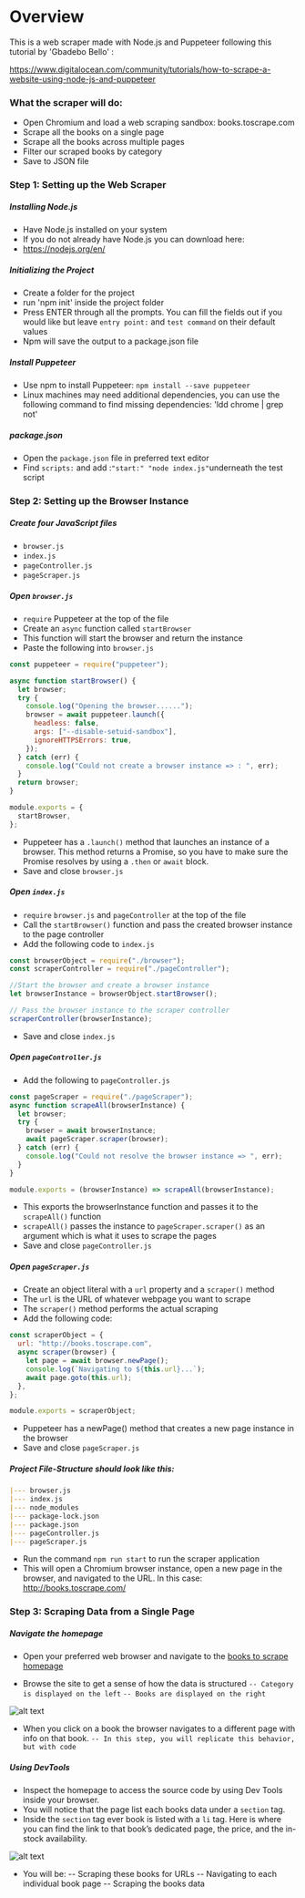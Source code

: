 # Overview

This is a web scraper made with Node.js and Puppeteer following this tutorial by 'Gbadebo Bello' :

https://www.digitalocean.com/community/tutorials/how-to-scrape-a-website-using-node-js-and-puppeteer

### What the scraper will do:

- Open Chromium and load a web scraping sandbox: books.toscrape.com
- Scrape all the books on a single page
- Scrape all the books across multiple pages
- Filter our scraped books by category
- Save to JSON file

### Step 1: Setting up the Web Scraper

##### Installing Node.js

- Have Node.js installed on your system
- If you do not already have Node.js you can download here:
- https://nodejs.org/en/

##### Initializing the Project

- Create a folder for the project
- run 'npm init' inside the project folder
- Press ENTER through all the prompts. You can fill the fields out if you would like but leave `entry point:` and `test command` on their default values
- Npm will save the output to a package.json file

##### Install Puppeteer

- Use npm to install Puppeteer: `npm install --save puppeteer`
- Linux machines may need additional dependencies, you can use the following command to find missing dependencies: 'ldd chrome | grep not'

##### package.json

- Open the `package.json` file in preferred text editor
- Find `scripts:` and add :`"start:" "node index.js"`underneath the test script

### Step 2: Setting up the Browser Instance

##### Create four JavaScript files

- `browser.js`
- `index.js`
- `pageController.js`
- `pageScraper.js`

##### Open `browser.js`

- `require` Puppeteer at the top of the file
- Create an `async` function called `startBrowser`
- This function will start the browser and return the instance
- Paste the following into `browser.js`

```js
const puppeteer = require("puppeteer");

async function startBrowser() {
  let browser;
  try {
    console.log("Opening the browser......");
    browser = await puppeteer.launch({
      headless: false,
      args: ["--disable-setuid-sandbox"],
      ignoreHTTPSErrors: true,
    });
  } catch (err) {
    console.log("Could not create a browser instance => : ", err);
  }
  return browser;
}

module.exports = {
  startBrowser,
};
```

- Puppeteer has a `.launch()` method that launches an instance of a browser. This method returns a Promise, so you have to make sure the Promise resolves by using a `.then` or `await` block.
- Save and close `browser.js`

##### Open `index.js`

- `require` `browser.js` and `pageController` at the top of the file
- Call the `startBrowser()` function and pass the created browser instance to the page controller
- Add the following code to `index.js`

```js
const browserObject = require("./browser");
const scraperController = require("./pageController");

//Start the browser and create a browser instance
let browserInstance = browserObject.startBrowser();

// Pass the browser instance to the scraper controller
scraperController(browserInstance);
```

- Save and close `index.js`

##### Open `pageController.js`

- Add the following to `pageController.js`

```js
const pageScraper = require("./pageScraper");
async function scrapeAll(browserInstance) {
  let browser;
  try {
    browser = await browserInstance;
    await pageScraper.scraper(browser);
  } catch (err) {
    console.log("Could not resolve the browser instance => ", err);
  }
}

module.exports = (browserInstance) => scrapeAll(browserInstance);
```

- This exports the browserInstance function and passes it to the `scrapeAll()` function
- `scrapeAll()` passes the instance to `pageScraper.scraper()` as an argument which is what it uses to scrape the pages
- Save and close `pageController.js`

##### Open `pageScraper.js`

- Create an object literal with a `url` property and a `scraper()` method
- The `url` is the URL of whatever webpage you want to scrape
- The `scraper()` method performs the actual scraping
- Add the following code:

```js
const scraperObject = {
  url: "http://books.toscrape.com",
  async scraper(browser) {
    let page = await browser.newPage();
    console.log(`Navigating to ${this.url}...`);
    await page.goto(this.url);
  },
};

module.exports = scraperObject;
```

- Puppeteer has a newPage() method that creates a new page instance in the browser
- Save and close `pageScraper.js`

##### Project File-Structure should look like this:

```md
|--- browser.js
|--- index.js
|--- node_modules
|--- package-lock.json
|--- package.json
|--- pageController.js
|--- pageScraper.js
```

- Run the command `npm run start` to run the scraper application
- This will open a Chromium browser instance, open a new page in the browser, and navigated to the URL. In this case: http://books.toscrape.com/

### Step 3: Scraping Data from a Single Page

##### Navigate the homepage

- Open your preferred web browser and navigate to the [books to scrape homepage](http://books.toscrape.com/)

- Browse the site to get a sense of how the data is structured
  `-- Category is displayed on the left`
  `-- Books are displayed on the right`

![alt text](https://i.imgur.com/NwU9UGb.png)

- When you click on a book the browser navigates to a different page with info on that book.
  `-- In this step, you will replicate this behavior, but with code`

##### Using DevTools

- Inspect the homepage to access the source code by using Dev Tools inside your browser.
- You will notice that the page list each books data under a `section` tag.
- Inside the `section` tag ever book is listed with a `li` tag. Here is where you can find the link to that book’s dedicated page, the price, and the in-stock availability.

![alt text](https://i.imgur.com/5ywvAGM.png)

- You will be:
  -- Scraping these books for URLs
  -- Navigating to each individual book page
  -- Scraping the books data
